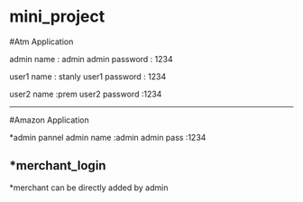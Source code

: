 # mini_project

#Atm Application

admin name     : admin
admin password : 1234

user1 name     : stanly
user1 password : 1234

user2 name     :prem
user2 password :1234
__________________________________________________________________________________________________________________________________________________________________________________


#Amazon Application

*admin pannel
  admin name :admin
  admin pass :1234
 
*merchant_login
--
  *merchant can be directly added by admin 
 
 
